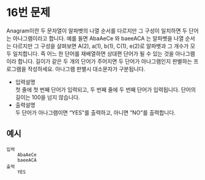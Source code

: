 # 16번 문제

Anagram이란 두 문자열이 알파벳의 나열 순서를 다르지만 그 구성이 일치하면 두 단어는 아나그램이라고 합니다. 예를 들면 AbaAeCe 와 baeeACA 는 알파벳을 나열 순서는 다르지만 그 구성을 살펴보면 A(2), a(1), b(1), C(1), e(2)로 알파벳과 그 개수가 모두 일치합니다. 즉 어느 한 단어를 재배열하면 상대편 단어가 될 수 있는 것을 아나그램이라 합니다. 길이가 같은 두 개의 단어가 주어지면 두 단어가 아나그램인지 판별하는 프로그램을 작성하세요. 아나그램 판별시 대소문자가 구분됩니다.

<ul>
    <li>입력설명<br>
    첫 줄에 첫 번째 단어가 입력되고, 두 번째 줄에 두 번째 단어가 입력됩니다. 단어의 길이는 100을 넘지 않습니다. 
    </li>
    <li>출력설명<br>
    두 단어가 아나그램이면 “YES"를 출력하고, 아니면 ”NO"를 출력합니다.
    </li>
</ul>

## 예시
    입력
        AbaAeCe
        baeeACA
    출력
        YES
